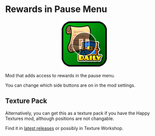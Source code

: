 # Rewards in Pause Menu

<p align="center"><img src="logo.png" width="150" alt="the mod's logo" /></p>

Mod that adds access to rewards in the pause menu.

You can change which side buttons are on in the mod settings.

## Texture Pack

Alternatively, you can get this as a texture pack if you have the Happy Textures mod, although positions are not changable.

Find it in [latest releases](https://github.com/Kingminer7/quests-in-pause/releases/latest) or possibly in Texture Workshop.